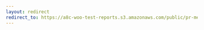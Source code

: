 ```yaml
---
layout: redirect
redirect_to: https://a8c-woo-test-reports.s3.amazonaws.com/public/pr-merge/41784/e2e/index.html
---
```

